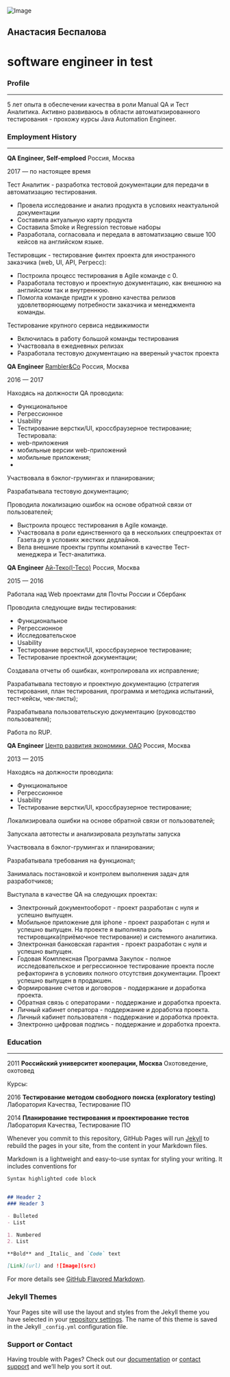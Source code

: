 ![Image](ava.jpg)

## Анастасия Беспалова
# software engineer in test

### Profile
____________________________________________________________________
5 лет опыта в обеспечении качества в роли Manual QA и Тест Аналитика. Активно развиваюсь в области автоматизированного тестирования - прохожу курсы Java Automation Engineer.

### Employment History
____________________________________________________________________
**QA Engineer, Self-emploed**                         Россия, Москва

2017 — по настоящее время

Тест Аналитик - разработка тестовой документации для передачи в автоматизацию тестирования.
* Провела исследование и анализ продукта в условиях неактуальной документации
* Составила актуальную карту продукта
* Составила Smoke и Regression тестовые наборы
* Разработала, согласовала и передала в автоматизацию свыше 100 кейсов на английском языке.

Тестировщик - тестирование финтех проекта для иностранного заказчика (web, UI, API, Регресс):
* Построила процесс тестирования в Agile команде с 0.
* Разработала тестовую и проектную документацию, как внешнюю на английском так и внутреннюю.
* Помогла команде придти к уровню качества релизов удовлетворяющему потребности заказчика и менеджмента команды.

Тестирование крупного сервиса недвижимости
* Включилась в работу большой команды тестирования
* Участвовала в ежедневных релизах
* Разработала тестовую документацию на ввереный участок проекта

**QA Engineer**                [Rambler&Co](rambler.ru/) Россия, Москва

2016 — 2017         

Находясь на должности QA проводила:
- Функциональное
- Регрессионное
- Usability
- Тестирование верстки/UI, кроссбраузерное тестирование;
Тестировала:
- web-приложения
- мобильные версии web-приложений
- мобильные приложения;
- 
Участвовала в бэклог-грумингах и планировании;

Разрабатывала тестовую документацию;

Проводила локализацию ошибок на основе обратной связи от пользователей;
* Выстроила процесс тестирования в Agile команде.
* Участвовала в роли единственного qa в нескольких спецпроектах от Газета.ру в условиях жестких дедлайнов.
* Вела внешние проекты группы компаний в качестве Тест-менеджера и Тест-аналитика.

**QA Engineer**                [Ай-Теко(I-Teco)](www.i-teco.ru) Россия, Москва

2015 — 2016

Работала над Web проектами для Почты России и Сбербанк

Проводила следующие виды тестирования:
- Функциональное
- Регрессионное
- Исследовательское
- Usability
- Тестирование верстки/UI, кроссбраузерное тестирование;
- Тестирование проектной документации;

Создавала отчеты об ошибках, контролировала их исправление;

Разрабатывала тестовую и проектную документацию (стратегия тестирования, план тестирования, программа и методика испытаний, тест-кейсы, чек-листы);

Разрабатывала пользовательскую документацию (руководство пользователя);

Работа по RUP.

**QA Engineer**          [Центр развития экономики, ОАО](www.b2b-center.ru/) Россия, Москва  

2013 — 2015                     

Находясь на должности проводила:
- Функциональное
- Регрессионное
- Usability
- Тестирование верстки/UI, кроссбраузерное тестирование;

Локализировала ошибки на основе обратной связи от пользователей;

Запускала автотесты и анализировала результаты запуска

Участвовала в бэклог-грумингах и планировании;

Разрабатывала требования на функционал;

Занималась постановкой и контролем выполнения задач для разработчиков;

Выступала в качестве QA на следующих проектах:
* Электронный документооборот - проект разработан с нуля и успешно выпущен.
* Мобильное приложение для iphone - проект разработан с нуля и успешно выпущен. На проекте я выполняла роль тестировщика(приёмочное тестирование) и системного аналитика.
* Электронная банковская гарантия - проект разработан с нуля и успешно выпущен.
* Годовая Комплексная Программа Закупок - полное исследовательское и регрессионное тестирование проекта после рефакторинга в условиях полного отсутствия документации. Проект успешно выпущен в продакшен.
* Формирование счетов и договоров - поддержание и доработка проекта.
* Обратная связь с операторами - поддержание и доработка проекта.
* Личный кабинет оператора - поддержание и доработка проекта.
* Личный кабинет пользователя - поддержание и доработка проекта.
* Электронно цифровая подпись - поддержание и доработка проекта.

### Education
____________________________________________________________________
2011 **Российский университет кооперации, Москва**  Охотоведение, охотовед

Курсы:

2016 **Тестирование методом свободного поиска (exploratory testing)** Лаборатория Качества, Тестирование ПО

2014 **Планирование тестирования и проектирование тестов** Лаборатория Качества, Тестирование ПО


Whenever you commit to this repository, GitHub Pages will run [Jekyll](https://jekyllrb.com/) to rebuild the pages in your site, from the content in your Markdown files.



Markdown is a lightweight and easy-to-use syntax for styling your writing. It includes conventions for

```markdown
Syntax highlighted code block


## Header 2
### Header 3

- Bulleted
- List

1. Numbered
2. List

**Bold** and _Italic_ and `Code` text

[Link](url) and ![Image](src)
```

For more details see [GitHub Flavored Markdown](https://guides.github.com/features/mastering-markdown/).

### Jekyll Themes

Your Pages site will use the layout and styles from the Jekyll theme you have selected in your [repository settings](https://github.com/SmallSparkle/Anastasia_Bespalova/settings). The name of this theme is saved in the Jekyll `_config.yml` configuration file.

### Support or Contact

Having trouble with Pages? Check out our [documentation](https://docs.github.com/categories/github-pages-basics/) or [contact support](https://support.github.com/contact) and we’ll help you sort it out.
